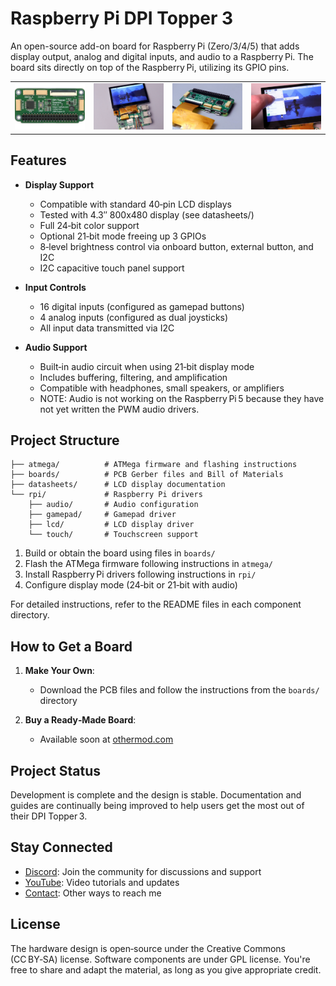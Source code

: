 # Raspberry Pi DPI Topper 3

An open-source add-on board for Raspberry Pi (Zero/3/4/5) that adds display output, analog and digital inputs, and audio to a Raspberry Pi. The board sits directly on top of the Raspberry Pi, utilizing its GPIO pins.

<table>
  <tr>
    <td><img src="docs/pics/image1.jpg" alt="Topper 3 Board"/></td>
    <td><img src="docs/pics/image2.jpg" alt="Topper 3 on Pi 5"/></td>
    <td><img src="docs/pics/image3.jpg" alt="Topper 3 on Pi Zero"/></td>
    <td><img src="docs/pics/image4.jpg" alt="Topper 3 Touch"/></td>
  </tr>
</table>

## Features

- **Display Support**
  - Compatible with standard 40‑pin LCD displays
  - Tested with 4.3″ 800x480 display (see datasheets/)
  - Full 24‑bit color support
  - Optional 21‑bit mode freeing up 3 GPIOs
  - 8‑level brightness control via onboard button, external button, and I2C
  - I2C capacitive touch panel support

- **Input Controls**
  - 16 digital inputs (configured as gamepad buttons)
  - 4 analog inputs (configured as dual joysticks)
  - All input data transmitted via I2C

- **Audio Support**
  - Built‑in audio circuit when using 21‑bit display mode
  - Includes buffering, filtering, and amplification
  - Compatible with headphones, small speakers, or amplifiers
  - NOTE: Audio is not working on the Raspberry Pi 5 because they have not yet written the PWM audio drivers.

## Project Structure

```
├── atmega/          # ATMega firmware and flashing instructions
├── boards/          # PCB Gerber files and Bill of Materials
├── datasheets/      # LCD display documentation
└── rpi/             # Raspberry Pi drivers
    ├── audio/       # Audio configuration
    ├── gamepad/     # Gamepad driver
    ├── lcd/         # LCD display driver
    └── touch/       # Touchscreen support
```

1. Build or obtain the board using files in `boards/`
2. Flash the ATMega firmware following instructions in `atmega/`
3. Install Raspberry Pi drivers following instructions in `rpi/`
4. Configure display mode (24‑bit or 21‑bit with audio)

For detailed instructions, refer to the README files in each component directory.

## How to Get a Board

1. **Make Your Own**:
   - Download the PCB files and follow the instructions from the `boards/` directory

2. **Buy a Ready‑Made Board**:
   - Available soon at [othermod.com](https://othermod.com)

## Project Status
Development is complete and the design is stable. Documentation and guides are continually being improved to help users get the most out of their DPI Topper 3.

## Stay Connected

- [Discord](https://discord.gg/V96c3JC): Join the community for discussions and support
- [YouTube](https://youtube.com/othermod): Video tutorials and updates
- [Contact](https://linktr.ee/othermod): Other ways to reach me

## License
The hardware design is open‑source under the Creative Commons (CC BY‑SA) license. Software components are under GPL license. You're free to share and adapt the material, as long as you give appropriate credit.
